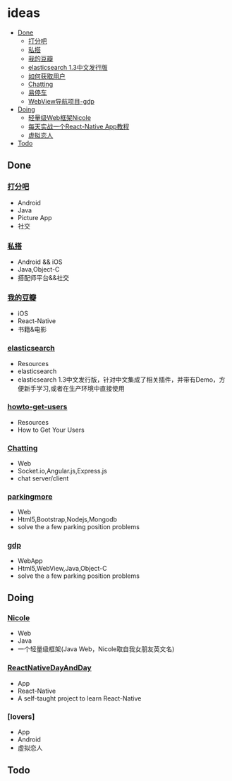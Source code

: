 # ideas
* [Done](#done)
  * [打分吧](#打分吧)
  * [私搭](#私搭)
  * [我的豆瓣](#react-native-douban)
  * [elasticsearch 1.3中文发行版](#elasticsearch)
  * [如何获取用户](#howto-get-users)
  * [Chatting](#chatting)
  * [易停车](#parkingmore)
  * [WebView导航项目-gdp](#gdp)
* [Doing](#doing)
  * [轻量级Web框架Nicole](#nicole)
  * [每天实战一个React-Native App教程](#reactNativeDayAndDay)
  * [虚拟恋人](#lovers)
* [Todo](#todo)
  
## Done
### [打分吧](http://www.wandoujia.com/apps/com.jhp.dafenba)

- Android
- Java
- Picture App
- 社交

### [私搭](http://www.51privatestyle.com/)

- Android && iOS
- Java,Object-C
- 搭配师平台&&社交

### [我的豆瓣](https://github.com/edagarli/react-native-douban)

- iOS
- React-Native
- 书籍&电影

### [elasticsearch](https://github.com/edagarli/elasticsearch_rtf_1.3)

- Resources
- elasticsearch
- elasticsearch 1.3中文发行版，针对中文集成了相关插件，并带有Demo，方便新手学习,或者在生产环境中直接使用

### [howto-get-users](https://github.com/edagarli/howto-get-users)

- Resources
- How to Get Your Users

### [Chatting](https://github.com/edagarli/chattingnode)

- Web
- Socket.io,Angular.js,Express.js
- chat server/client 

### [parkingmore](https://github.com/edagarli/parkingmore)

- Web 
- Html5,Bootstrap,Nodejs,Mongodb
- solve the a few parking position problems 

### [gdp](https://github.com/edagarli/gdp)

- WebApp
- Html5,WebView,Java,Object-C
- solve the a few parking position problems 

## Doing
### [Nicole](https://github.com/edagarli/Nicole)

- Web
- Java
- 一个轻量级框架(Java Web，Nicole取自我女朋友英文名)

### [ReactNativeDayAndDay](https://github.com/edagarli/ReactNativeDayAndDay)

- App
- React-Native
- A self-taught project to learn React-Native

### [lovers]

- App
- Android
- 虚拟恋人

## Todo

